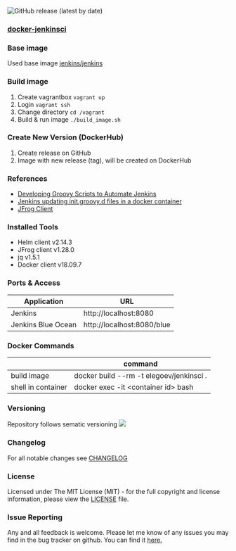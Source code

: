 ![GitHub release (latest by date)](https://img.shields.io/github/v/release/elegoev/docker-jenkinsci?style=plastic)

### [docker-jenkinsci](https://github.com/elegoev/docker-jenkinsci)

### Base image
Used base image [jenkins/jenkins](https://hub.docker.com/r/jenkins/jenkins)

### Build image
1. Create vagrantbox `vagrant up`
1. Login `vagrant ssh`
1. Change directory `cd /vagrant`
1. Build & run image `./build_image.sh`

### Create New Version (DockerHub)
1. Create release on GitHub
1. Image with new release (tag), will be created on DockerHub

### References
- [Developing Groovy Scripts to Automate Jenkins](https://brokenco.de/2017/07/24/groovy-automation-for-jenkins.html)
- [Jenkins updating init.groovy.d files in a docker container](https://stackoverflow.com/questions/45818327/jenkins-updating-init-groovy-d-files-in-a-docker-container)
- [JFrog Client](https://www.jfrog.com/confluence/display/CLI/CLI+for+JFrog+Artifactory)

### Installed Tools
- Helm client v2.14.3
- JFrog client v1.28.0
- jq v1.5.1
- Docker client v18.09.7

### Ports & Access
| Application          | URL                         |
|----------------------|-----------------------------|
| Jenkins              | http://localhost:8080       |
| Jenkins Blue Ocean   | http://localhost:8080/blue  |

### Docker Commands
|                      | command                                            |
|----------------------|----------------------------------------------------|
| build image          | docker build --rm -t elegoev/jenkinsci .           |
| shell in container   | docker exec -it \<container id\> bash              |

### Versioning
Repository follows sematic versioning  [![](https://img.shields.io/badge/semver-2.0.0-green.svg)](http://semver.org)

### Changelog
For all notable changes see [CHANGELOG](https://github.com/elegoev/docker-jenkinsci/blob/master/CHANGELOG.md)

### License
Licensed under The MIT License (MIT) - for the full copyright and license information, please view the [LICENSE](https://github.com/elegoev/docker-jenkinsci/blob/master/LICENSE) file.

### Issue Reporting
Any and all feedback is welcome.  Please let me know of any issues you may find in the bug tracker on github. You can find it [here. ](https://github.com/elegoev/docker-jenkinsci/issues)
